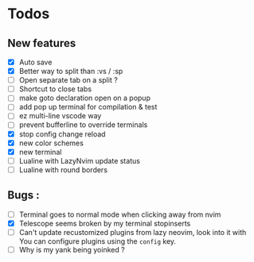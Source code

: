 # Todos

## New features
- [x] Auto save
- [x] Better way to split than :vs / :sp
- [ ] Open separate tab on a split ? 
- [ ] Shortcut to close tabs
- [ ] make goto declaration open on a popup
- [ ] add pop up terminal for compilation & test
- [ ] ez multi-line vscode way
- [ ] prevent bufferline to override terminals
- [x] stop config change reload
- [x] new color schemes
- [x] new terminal
- [ ] Lualine with LazyNvim update status
- [ ] Lualine with round borders

## Bugs :

- [ ] Terminal goes to normal mode when clicking away from nvim
- [x] Telescope seems broken by my terminal stopinserts
- [ ] Can't update recustomized plugins from lazy neovim, look into it 
    with You can configure plugins using the `config` key.
- [ ] Why is my yank being yoinked ?
